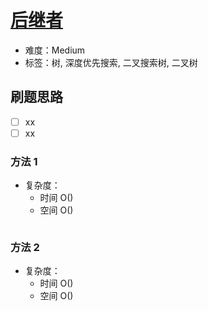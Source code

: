 # [后继者](https://leetcode-cn.com/problems/successor-lcci/)

- 难度：Medium
- 标签：树, 深度优先搜索, 二叉搜索树, 二叉树

## 刷题思路

- [ ] xx
- [ ] xx

### 方法 1

- 复杂度：
    - 时间 O()
    - 空间 O()

``` js

```

### 方法 2

- 复杂度：
    - 时间 O()
    - 空间 O()

``` js

```
